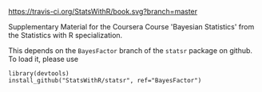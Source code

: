 https://travis-ci.org/StatsWithR/book.svg?branch=master

Supplementary Material for the Coursera Course 'Bayesian Statistics' from the Statistics with R specialization.

This depends on the `BayesFactor` branch of the `statsr` package on github.   To load it, please use

```
library(devtools)
install_github("StatsWithR/statsr", ref="BayesFactor")
```
